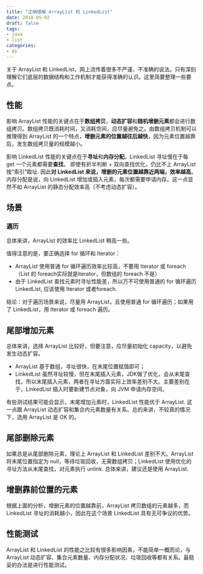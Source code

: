 ```yaml
---
title: "正确理解 ArrayList 和 LinkedList"
date: 2018-05-02
draft: false
tags:
- java
- list
categories:
- ds
---
```



关于 ArrayList 和 LinkedList，网上流传着很多不严谨、不准确的说法。只有深刻理解它们底层的数据结构和工作机制才能获得准确的认识。这里简要整理一些要点。

## 性能

影响 ArrayList 性能的关键点在于**数组拷贝**，**动态扩容**和**随机增删元素**都会进行数组拷贝。数组拷贝既消耗时间，又消耗空间，应尽量避免之。由数组拷贝机制可以推理得到 ArrayList 的一个特点，**增删元素的位置越往后越快**，因为元素位置越靠后，发生数组拷贝量的规模越小。

影响 LinkedList 性能的关键点在于**寻址**和**内存分配**。LinkedList 寻址慢在于每 get 一个元素都需要**查找**， 即使有折半判断 + 双向查找优化，仍比不上 ArrayList 按“索引”取址. 因此**对 LinkedList 来说，增删的元素位置越靠近两端，效率越高**。 内存分配是说，向 LinkedList 增加或插入元素，每次都需要申请内存。这一点显然不如 ArrayList 的静态分配效率高（不考虑动态扩容）。

## 场景

### 遍历

总体来讲，ArrayList 的效率比 LinkedList 稍高一些。

值得注意的是，要正确选择 for 循环和 Iterator：

- ArrayList 使用普通 for 循环遍历效率比较高，不要用 Iterator 或 foreach （List 的 foreach实际就是iterator，但数组的 foreach 不是）
- 由于 LinkedList 查找元素时寻址性能差，所以万不可使用普通的 for 循环遍历 LinkedList, 应该使用 Iterator 或者foreach.

结论：对于遍历场景来说，尽量用 ArrayList，且使用普通 for 循环遍历；如果用了 LinkedList，用 Iterator 或 foreach 遍历。


## 尾部增加元素

总体来讲，选择 ArrayList 比较好，但要注意，应尽量初始化 capacity，以避免发生动态扩容。

- ArrayList 基于数组，寻址很快，在末尾位置赋值即可；
- LinkedList 虽然寻址较慢，但在末尾插入元素，JDK做了优化，会从末尾查找，所以末尾插入元素，两者在寻址方面实际上效率差别不大。主要差别在于，LinkedList 插入时要新建节点对象，向 JVM 申请内存空间。

有些测试结果可能会显示，末尾增加元素时，LinkedList 性能优于 ArrayList. 这一点跟 ArrayList 动态扩容和集合内元素数量有关系。总的来讲，不较真的情况下，选用 ArrayList 是 OK 的。

## 尾部删除元素

如果总是从尾部删除元素，理论上 ArrayList 和 LinkedList 差别不大。ArrayList 将末尾位置指定为 null，等待垃圾回收，无需数组拷贝；LinkedList 使用优化的寻址方法从末尾查找，对元素执行 unlink. 总体来讲，建议还是使用 ArrayList.

## 增删靠前位置的元素

根据上面的分析，增删元素的位置越靠前，ArrayList 拷贝数组的元素越多，而 LinkedList 寻址的消耗越小，因此在这个场景 LinkedList 具有无可争议的优势。

## 性能测试

ArrayList 和 LinkedList 的性能之比较有很多影响因素，不能简单一概而论，与 ArrayList 动态扩容、集合元素数量、内存分配状况、垃圾回收等都有关系。最稳妥的办法是进行性能测试。